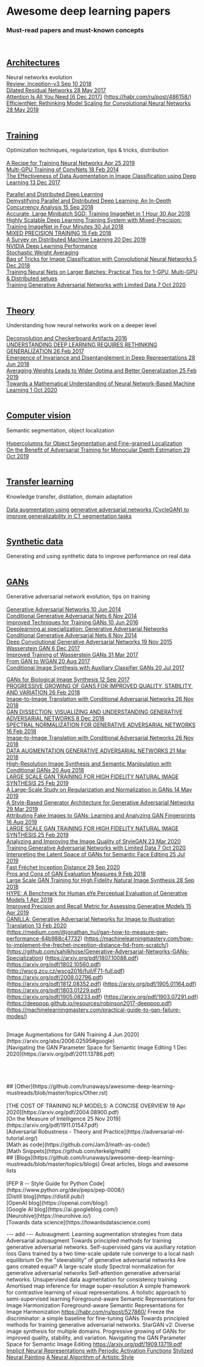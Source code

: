# Awesome deep learning papers
### Must-read papers and must-known concepts
<br/>

## [Architectures](https://github.com/lrunaways/awesome-deep-learning-mustreads/blob/master/topics/Architectures.rst)
Neural networks evolution
<br/>
[Review: Inception-v3 Sep 10 2018](https://medium.com/@sh.tsang/review-inception-v3-1st-runner-up-image-classification-in-ilsvrc-2015-17915421f77c)
<br/>
[Dilated Residual Networks 28 May 2017](https://arxiv.org/pdf/1705.09914.pdf)
<br/>
[Attention Is All You Need [6 Dec 2017]](https://arxiv.org/pdf/1706.03762.pdf)
(https://habr.com/ru/post/486158/)
<br/>
[EfficientNet: Rethinking Model Scaling for Convolutional Neural Networks 28 May 2019](https://arxiv.org/abs/1905.11946)
<br/>
<br/>
## [Training](https://github.com/lrunaways/awesome-deep-learning-mustreads/blob/master/topics/Training.rst)
Optimization techniques, regularization, tips & tricks, distribution
<br/>
<br/>
[A Recipe for Training Neural Networks Apr 25 2019](http://karpathy.github.io/2019/04/25/recipe/)
<br/>
[Multi-GPU Training of ConvNets 18 Feb 2014](https://arxiv.org/pdf/1312.5853.pdf)
<br/>
[The Effectiveness of Data Augmentation in Image Classification using Deep Learning 13 Dec 2017](https://arxiv.org/pdf/1712.04621.pdf)

[Parallel and Distributed Deep Learning](https://web.stanford.edu/~rezab/classes/cme323/S16/projects_reports/hedge_usmani.pdf)
<br/>
[Demystifying Parallel and Distributed Deep Learning: An In-Depth Concurrency Analysis 15 Sep 2018](https://arxiv.org/pdf/1802.09941.pdf)
<br/>
[Accurate, Large Minibatch SGD: Training ImageNet in 1 Hour 30 Apr 2018](https://arxiv.org/pdf/1706.02677.pdf)
<br/>
[Highly Scalable Deep Learning Training System with Mixed-Precision: Training ImageNet in Four Minutes 30 Jul 2018](https://arxiv.org/pdf/1807.11205.pdf)
<br/>
[MIXED PRECISION TRAINING 15 Feb 2018](https://arxiv.org/pdf/1710.03740.pdf)
<br/>
[A Survey on Distributed Machine Learning 20 Dec 2019](https://arxiv.org/ftp/arxiv/papers/1912/1912.09789.pdf)
<br/>
[NVIDIA Deep Learning Performance](https://docs.nvidia.com/deeplearning/performance/index.html)
<br/>
[Stochastic Weight Averaging](https://towardsdatascience.com/stochastic-weight-averaging-a-new-way-to-get-state-of-the-art-results-in-deep-learning-c639ccf36a)
<br/>
[Bag of Tricks for Image Classification with Convolutional Neural Networks 5 Dec 2018](https://arxiv.org/pdf/1812.01187.pdf)
<br/>
[Training Neural Nets on Larger Batches: Practical Tips for 1-GPU, Multi-GPU & Distributed setups](https://medium.com/huggingface/training-larger-batches-practical-tips-on-1-gpu-multi-gpu-distributed-setups-ec88c3e51255)
<br/>
[Training Generative Adversarial Networks with Limited Data 7 Oct 2020](https://arxiv.org/pdf/2006.06676.pdf)
<br/>
<br/>
## [Theory](https://github.com/lrunaways/awesome-deep-learning-mustreads/blob/master/topics/Theory.rst)
 Understanding how neural networks work on a deeper level
<br/>
<br/>
[Deconvolution and Checkerboard Artifacts 2016](http://doi.org/10.23915/distill.00003)
<br/>
[UNDERSTANDING DEEP LEARNING REQUIRES RETHINKING GENERALIZATION 26 Feb 2017](https://arxiv.org/pdf/1611.03530.pdf)
<br/>
[Emergence of Invariance and Disentanglement in Deep Representations 28 Jun 2018](https://arxiv.org/pdf/1706.01350.pdf)
<br/>
[Averaging Weights Leads to Wider Optima and Better Generalization 25 Feb 2019](https://arxiv.org/pdf/1803.05407.pdf)
<br/>
[Towards a Mathematical Understanding of Neural Network-Based Machine Learning 1 Oct 2020](https://arxiv.org/pdf/2009.10713v2.pdf)
<br/>
<br/>
## [Computer vision](https://github.com/lrunaways/awesome-deep-learning-mustreads/blob/master/topics/Computer_vision.rst)
Semantic segmentation, object localization
<br/>
<br/>
[Hypercolumns for Object Segmentation and Fine-grained Localization](https://arxiv.org/pdf/1411.5752.pdf)
<br/>
[On the Benefit of Adversarial Training for Monocular Depth Estimation 29 Oct 2019](https://arxiv.org/pdf/1910.13340.pdf)
<br/>
<br/>
## [Transfer learning](https://github.com/lrunaways/awesome-deep-learning-mustreads/blob/master/topics/Transfer_learning.rst)
Knowledge transfer, distilation, domain adaptation
<br/>
<br/>
[Data augmentation using generative adversarial networks (CycleGAN) to improve generalizability in CT segmentation tasks](https://www.nature.com/articles/s41598-019-52737-x)
<br/>
<br/>
## [Synthetic data](https://github.com/lrunaways/awesome-deep-learning-mustreads/blob/master/topics/Synthetic_data.rst)
Generating and using synthetic data to improve performance on real data
<br/>
<br/>
## [GANs](https://github.com/lrunaways/awesome-deep-learning-mustreads/blob/master/topics/GANs.rst)
Generative adversarial network evolution, tips on training
<br/>
<br/>
[Generative Adversarial Networks 10 Jun 2014](https://arxiv.org/abs/1406.2661)
<br/>
[Conditional Generative Adversarial Nets 6 Nov 2014](https://arxiv.org/abs/1411.1784)
<br/>
[Improved Techniques for Training GANs 10 Jun 2016](https://arxiv.org/pdf/1606.03498.pdf)
<br/>
[Deeplearning.ai specialization: Generative Adversarial Networks](https://www.coursera.org/specializations/generative-adversarial-networks-gans)
<br/>
[Conditional Generative Adversarial Nets 6 Nov 2014](https://arxiv.org/abs/1411.1784)
<br/>
[Deep Convolutional Generative Adversarial Networks 19 Nov 2015](https://arxiv.org/abs/1511.06434)
<br/>
[Wasserstein GAN 6 Dec 2017](https://arxiv.org/pdf/1701.07875.pdf)
<br/>
[Improved Training of Wasserstein GANs 31 Mar 2017](https://arxiv.org/abs/1704.00028)
<br/>
[From GAN to WGAN 20 Aug 2017](https://lilianweng.github.io/lil-log/2017/08/20/from-GAN-to-WGAN.html)
<br/>
[Conditional Image Synthesis with Auxiliary Classifier GANs 20 Jul 2017](https://arxiv.org/pdf/1610.09585.pdf)

[GANs for Biological Image Synthesis 12 Sep 2017](https://arxiv.org/pdf/1708.04692.pdf)
<br/>
[PROGRESSIVE GROWING OF GANS FOR IMPROVED QUALITY, STABILITY, AND VARIATION 26 Feb 2018](https://arxiv.org/pdf/1710.10196.pdf)
<br/>
[Image-to-Image Translation with Conditional Adversarial Networks 26 Nov 2018](https://arxiv.org/pdf/1611.07004.pdf)
<br/>
[GAN DISSECTION: VISUALIZING AND UNDERSTANDING GENERATIVE ADVERSARIAL NETWORKS 8 Dec 2018](https://arxiv.org/pdf/1811.10597.pdf)
<br/>
[SPECTRAL NORMALIZATION FOR GENERATIVE ADVERSARIAL NETWORKS 16 Feb 2018](https://arxiv.org/pdf/1802.05957.pdf)
<br/>
[Image-to-Image Translation with Conditional Adversarial Networks 26 Nov 2018](https://arxiv.org/pdf/1611.07004.pdf)
<br/>
[DATA AUGMENTATION GENERATIVE ADVERSARIAL NETWORKS 21 Mar 2018](https://arxiv.org/pdf/1711.04340.pdf)
<br/>
[High-Resolution Image Synthesis and Semantic Manipulation with Conditional GANs 20 Aug 2018](https://arxiv.org/pdf/1711.11585.pdf)
<br/>
[LARGE SCALE GAN TRAINING FOR HIGH FIDELITY NATURAL IMAGE SYNTHESIS 25 Feb 2019](https://arxiv.org/pdf/1809.11096.pdf)
<br/>
[A Large-Scale Study on Regularization and Normalization in GANs 14 May 2019](https://arxiv.org/pdf/1807.04720.pdf)
<br/>
[A Style-Based Generator Architecture for Generative Adversarial Networks 29 Mar 2019](https://arxiv.org/pdf/1812.04948.pdf)
<br/>
[Attributing Fake Images to GANs: Learning and Analyzing GAN Fingerprints 16 Aug 2019](https://arxiv.org/pdf/1811.08180.pdf)
<br/>
[LARGE SCALE GAN TRAINING FOR HIGH FIDELITY NATURAL IMAGE SYNTHESIS 25 Feb 2019](https://arxiv.org/pdf/1809.11096.pdf)
<br/>
[Analyzing and Improving the Image Quality of StyleGAN 23 Mar 2020](https://arxiv.org/pdf/1912.04958.pdf) 
<br/>
[Training Generative Adversarial Networks with Limited Data 7 Oct 2020](https://arxiv.org/abs/2006.06676)
<br/>
[Interpreting the Latent Space of GANs for Semantic Face Editing 25 Jul 2019](https://arxiv.org/abs/1907.10786)
<br/>
[Fast Fréchet Inception Distance 29 Sep 2020](https://arxiv.org/pdf/2009.14075.pdf)
<br/>
[Pros and Cons of GAN Evaluation Measures 9 Feb 2018](https://arxiv.org/abs/1802.03446)
<br/>
[Large Scale GAN Training for High Fidelity Natural Image Synthesis 28 Sep 2018](https://arxiv.org/abs/1809.11096)
<br/>
[HYPE: A Benchmark for Human eYe Perceptual Evaluation of Generative Models 1 Apr 2019](https://arxiv.org/abs/1904.01121)
<br/>
[Improved Precision and Recall Metric for Assessing Generative Models 15 Apr 2019](https://arxiv.org/abs/1904.06991)
<br/>
[GANILLA: Generative Adversarial Networks for Image to Illustration Translation 13 Feb 2020](https://arxiv.org/abs/2002.05638)
<br/>
(https://medium.com/@jonathan_hui/gan-how-to-measure-gan-performance-64b988c47732)
(https://machinelearningmastery.com/how-to-implement-the-frechet-inception-distance-fid-from-scratch/)
(https://github.com/sahilkhose/Generative-Adversarial-Networks-GANs-Specialization)
(https://arxiv.org/pdf/1807.10088.pdf)
(https://arxiv.org/pdf/1802.10560.pdf)
(http://wscg.zcu.cz/wscg2016/full/F71-full.pdf)
(https://arxiv.org/pdf/2008.02796.pdf)
(https://arxiv.org/pdf/1812.08352.pdf)
(https://arxiv.org/pdf/1905.01164.pdf)
(https://arxiv.org/pdf/1803.01229.pdf)
(https://arxiv.org/pdf/1905.08233.pdf)
(https://arxiv.org/pdf/1903.07291.pdf)
(https://deeppop.github.io/resources/robinson2017-deeppop.pdf)
(https://machinelearningmastery.com/practical-guide-to-gan-failure-modes/)

<br/>
[Image Augmentations for GAN Training 4 Jun 2020](https://arxiv.org/abs/2006.02595#google)
<br/>
[Navigating the GAN Parameter Space for Semantic Image Editing 1 Dec 2020](https://arxiv.org/pdf/2011.13786.pdf)
<br/>
<br/>
<br/>
<br/>
<br/>
## [Other](https://github.com/lrunaways/awesome-deep-learning-mustreads/blob/master/topics/Other.rst)
<br/>
<br/>
[THE COST OF TRAINING NLP MODELS: A CONCISE OVERVIEW 19 Apr 2020](https://arxiv.org/pdf/2004.08900.pdf)
<br/>
[On the Measure of Intelligence 25 Nov 2019](https://arxiv.org/pdf/1911.01547.pdf)
<br/>
[Adversarial Robustness - Theory and Practice](https://adversarial-ml-tutorial.org/)
<br/>
[Math as code](https://github.com/Jam3/math-as-code/)
<br/>
[Math Snippets](https://github.com/terkelg/math)
<br/>
## [Blogs](https://github.com/lrunaways/awesome-deep-learning-mustreads/blob/master/topics/blogs)
Great articles, blogs and awesome lists
<br/>
<br/>
[PEP 8 -- Style Guide for Python Code](https://www.python.org/dev/peps/pep-0008/)
<br/>
[Distill blog](https://distill.pub/)
<br/>
[OpenAI blog](https://openai.com/blog/)
<br/>
[Google AI blog](https://ai.googleblog.com/)
<br/>
[Neurohive](https://neurohive.io/)
<br/>
[Towards data science](https://towardsdatascience.com)


--- add ---
Autoaugment: Learning augmentation strategies from data
Adversarial autoaugment
Towards principled methods for training generative adversarial networks.
Self-supervised gans via auxiliary rotation loss
Gans trained by a two time-scale update rule converge to a local nash equilibrium
On the "steerability" of generative adversarial networks
Are gans created equal? A large-scale study
Spectral normalization for generative adversarial networks
Self-attention generative adversarial networks.
Unsupervised data augmentation for consistency training
Amortised map inference for image super-resolution
A simple framework for contrastive learning of visual representations.
A holistic approach to semi-supervised learning
Foreground-aware Semantic Representations for Image Harmonization
Foreground-aware Semantic Representations for Image Harmonization
https://habr.com/ru/post/527860/
Freeze the discriminator: a simple baseline for fine-tuning GANs
Towards principled methods for training generative adversarial networks.
StarGAN v2: Diverse image synthesis for multiple domains.
Progressive growing of GANs for improved quality, stability, and variation.
Navigating the GAN Parameter Space for Semantic Image Editing
https://arxiv.org/pdf/1909.13719.pdf
[Implicit Neural Representations with Periodic Activation Functions](https://arxiv.org/pdf/2006.09661v1.pdf)
[Stylized Neural Painting](https://arxiv.org/pdf/2011.08114v1.pdf)
[A Neural Algorithm of Artistic Style](https://arxiv.org/pdf/1508.06576.pdf)
